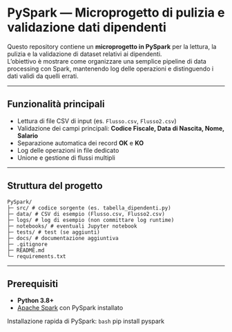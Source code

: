 # PySpark — Microprogetto di pulizia e validazione dati dipendenti

Questo repository contiene un **microprogetto in PySpark** per la lettura, la pulizia e la validazione di dataset relativi ai dipendenti.  
L’obiettivo è mostrare come organizzare una semplice pipeline di data processing con Spark, mantenendo log delle operazioni e distinguendo i dati validi da quelli errati.

---

## Funzionalità principali
- Lettura di file CSV di input (es. `Flusso.csv`, `Flusso2.csv`)
- Validazione dei campi principali: **Codice Fiscale, Data di Nascita, Nome, Salario**
- Separazione automatica dei record **OK** e **KO**
- Log delle operazioni in file dedicato
- Unione e gestione di flussi multipli

---

## Struttura del progetto
``` 
PySpark/
├─ src/ # codice sorgente (es. tabella_dipendenti.py)
├─ data/ # CSV di esempio (Flusso.csv, Flusso2.csv)
├─ logs/ # log di esempio (non committare log runtime)
├─ notebooks/ # eventuali Jupyter notebook
├─ tests/ # test (se aggiunti)
├─ docs/ # documentazione aggiuntiva
├─ .gitignore
├─ README.md
└─ requirements.txt
```

---

## Prerequisiti
- **Python 3.8+**
- [Apache Spark](https://spark.apache.org/) con PySpark installato  

Installazione rapida di PySpark:
```bash```
pip install pyspark

